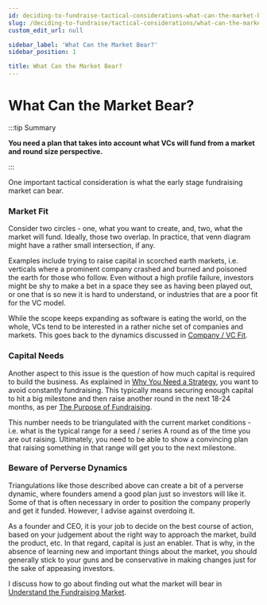 ```yaml
---
id: deciding-to-fundraise-tactical-considerations-what-can-the-market-bear
slug: /deciding-to-fundraise/tactical-considerations/what-can-the-market-bear
custom_edit_url: null

sidebar_label: 'What Can the Market Bear?'
sidebar_position: 1

title: What Can the Market Bear?
---
```


# What Can the Market Bear?

:::tip Summary

**You need a plan that takes into account what VCs will fund from a market and round size perspective.**

:::

One important tactical consideration is what the early stage fundraising market can bear. 

### Market Fit

Consider two circles - one, what you want to create, and, two, what the market will fund. Ideally, those two overlap. In practice, that venn diagram might have a rather small intersection, if any.

Examples include trying to raise capital in scorched earth markets, i.e. verticals where a prominent company crashed and burned and poisoned the earth for those who follow. Even without a high profile failure, investors might be shy to make a bet in a space they see as having been played out, or one that is so new it is hard to understand, or industries that are a poor fit for the VC model.

While the scope keeps expanding as software is eating the world, on the whole, VCs tend to be interested in a rather niche set of companies and markets. This goes back to the dynamics discussed in [Company / VC Fit](/deciding-to-fundraise/company-vc-fit).

### Capital Needs

Another aspect to this issue is the question of how much capital is required to build the business. As explained in [Why You Need a Strategy](/deciding-to-fundraise/why-you-need-a-strategy), you want to avoid constantly fundraising. This typically means securing enough capital to hit a big milestone and then raise another round in the next 18-24 months, as per [The Purpose of Fundraising](/deciding-to-fundraise/the-purpose-of-fundraising). 

This number needs to be triangulated with the current market conditions - i.e. what is the typical range for a seed / series A round as of the time you are out raising. Ultimately, you need to be able to show a convincing plan that raising something in that range will get you to the next milestone. 

### Beware of Perverse Dynamics

Triangulations like those described above can create a bit of a perverse dynamic, where founders amend a good plan just so investors will like it. Some of that is often necessary in order to position the company properly and get it funded. However, I advise against overdoing it. 

As a founder and CEO, it is your job to decide on the best course of action, based on your judgement about the right way to approach the market, build the product, etc. In that regard, capital is just an enabler. That is why, in the absence of learning new and important things about the market, you should generally stick to your guns and be conservative in making changes just for the sake of appeasing investors.

I discuss how to go about finding out what the market will bear in [Understand the Fundraising Market](/phase-i-preparation/understand-the-fundraising-market).